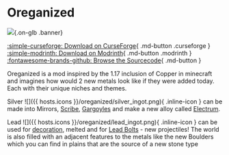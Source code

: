 # Oreganized

![](/assets/oreganized/banner.png){.on-glb .banner}

[:simple-curseforge: Download on CurseForge](https://www.curseforge.com/minecraft/mc-mods/oreganized){ .md-button .curseforge }
[:simple-modrinth: Download on Modrinth](https://modrinth.com/mod/oreganized){ .md-button .modrinth }
[:fontawesome-brands-github: Browse the Sourcecode](https://github.com/Xaidee/oreganised){ .md-button }

Oreganized is a mod inspired by the 1.17 inclusion of Copper in minecraft and imagines how would 2 new metals look like if they were added today.
Each with their unique niches and themes.

Silver ![]({{ hosts.icons }}/oreganized/silver_ingot.png){ .inline-icon } can be made into Mirrors, [Scribe](scribe.md), [Gargoyles](gargoyle.md) and make a new alloy called [Electrum](electrum.md).

Lead ![]({{ hosts.icons }}/oreganized/lead_ingot.png){ .inline-icon } can be used for [decoration](lead-decoration.md), melted and for [Lead Bolts](lead-bolt.md) - new projectiles!
The world is also filled with an adjacent features to the metals like the new Boulders which you can find in plains that are the source of a new stone type
